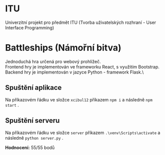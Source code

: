 # ITU
Univerzitní projekt pro předmět ITU (Tvorba uživatelských rozhraní - User Interface Programming)

# Battleships (Námořní bitva)
Jednoduchá hra určená pro webový prohlížeč. \
Frontend hry je implementován ve frameworku React, s využitím Bootstrap. \
Backend hry je implementován v jazyce Python - framework Flask.\


## Spuštění aplikace
Na příkazovém řádku ve složce ```xcibul12``` příkazem ```npm i``` a následně ```npm start``` .

## Spuštění serveru
Na příkazovém řádku ve složce ```server``` příkazem  ```.\venv\Scripts\activate``` a následně ```python server.py``` .
 
**Hodnocení:** 55/55 bodů
